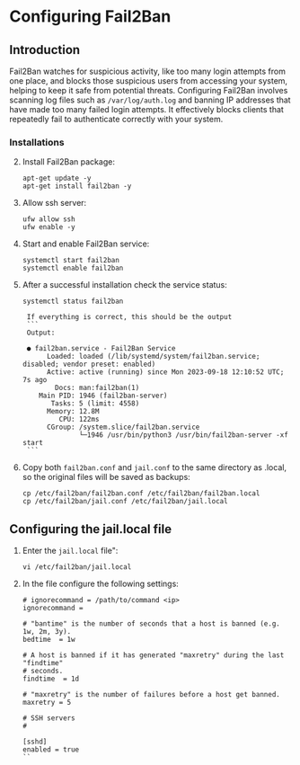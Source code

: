 # Configuring Fail2Ban
## Introduction
Fail2Ban watches for suspicious activity, like too many login attempts from one place, and blocks those suspicious users from accessing your system, helping to keep it safe from potential threats.
Configuring Fail2Ban involves scanning log files such as ```/var/log/auth.log``` and banning IP addresses that have made too many failed login attempts. It effectively blocks clients that repeatedly fail to authenticate correctly with your system.
### Installations
2. Install Fail2Ban package:
    ```
    apt-get update -y
    apt-get install fail2ban -y
    ```
3. Allow ssh server:
    ```
    ufw allow ssh
    ufw enable -y
    ```
4. Start and enable Fail2Ban service:
    ```
    systemctl start fail2ban
    systemctl enable fail2ban
    ```
5. After a successful installation check the service status:
    ```
    systemctl status fail2ban
    ```
        If everything is correct, this should be the output
        ```
        Output:
      
        ● fail2ban.service - Fail2Ban Service
             Loaded: loaded (/lib/systemd/system/fail2ban.service; disabled; vendor preset: enabled)
             Active: active (running) since Mon 2023-09-18 12:10:52 UTC; 7s ago
               Docs: man:fail2ban(1)
           Main PID: 1946 (fail2ban-server)
              Tasks: 5 (limit: 4558)
             Memory: 12.8M
                CPU: 122ms
             CGroup: /system.slice/fail2ban.service
                     └─1946 /usr/bin/python3 /usr/bin/fail2ban-server -xf start 
        ```
6. Copy both ```fail2ban.conf``` and ```jail.conf``` to the same directory as .local, so the original files will be saved as backups:
    ```
    cp /etc/fail2ban/fail2ban.conf /etc/fail2ban/fail2ban.local
    cp /etc/fail2ban/jail.conf /etc/fail2ban/jail.local
    ```

## Configuring the jail.local file
1. Enter the ```jail.local``` file":
    ```
    vi /etc/fail2ban/jail.local
    ```
2. In the file configure the following settings:
    ```
    # ignorecommand = /path/to/command <ip>
    ignorecommand =
    
    # "bantime" is the number of seconds that a host is banned (e.g. 1w, 2m, 3y).
    bedtime  = 1w
    
    # A host is banned if it has generated "maxretry" during the last "findtime"
    # seconds.
    findtime  = 1d
    
    # "maxretry" is the number of failures before a host get banned.
    maxretry = 5
    
    # SSH servers
    #
    
    [sshd]
    enabled = true
    ``
